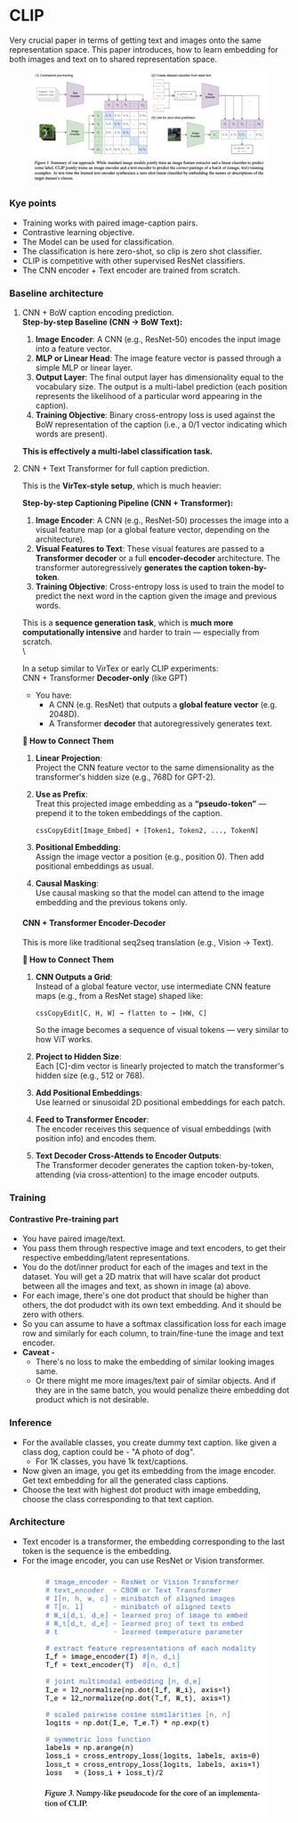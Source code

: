 # CLIP

Very crucial paper in terms of getting text and images onto the same representation space. This paper introduces, how to learn embedding for both images and text on to shared representation space.&#x20;

<figure><img src="../.gitbook/assets/image (1) (1).png" alt=""><figcaption></figcaption></figure>

### Kye points

* Training works with paired image-caption pairs.
* Contrastive learning objective.
* The Model can be used for classification.&#x20;
* The classification is here zero-shot, so clip is zero shot classifier.&#x20;
* CLIP is competitive with other supervised ResNet classifiers.&#x20;
* The CNN encoder + Text encoder are trained from scratch.&#x20;

### Baseline architecture&#x20;

1.  CNN + BoW caption encoding prediction. \
    **Step-by-step Baseline (CNN → BoW Text):**

    1. **Image Encoder**: A CNN (e.g., ResNet-50) encodes the input image into a feature vector.
    2. **MLP or Linear Head**: The image feature vector is passed through a simple MLP or linear layer.
    3. **Output Layer**: The final output layer has dimensionality equal to the vocabulary size. The output is a multi-label prediction (each position represents the likelihood of a particular word appearing in the caption).
    4. **Training Objective**: Binary cross-entropy loss is used against the BoW representation of the caption (i.e., a 0/1 vector indicating which words are present).

    **This is effectively a multi-label classification task.**
2.  CNN + Text Transformer for full caption prediction.&#x20;

    This is the **VirTex-style setup**, which is much heavier:

    **Step-by-step Captioning Pipeline (CNN + Transformer):**

    1. **Image Encoder**: A CNN (e.g., ResNet-50) processes the image into a visual feature map (or a global feature vector, depending on the architecture).
    2. **Visual Features to Text**: These visual features are passed to a **Transformer decoder** or a full **encoder-decoder** architecture. The transformer autoregressively **generates the caption token-by-token**.
    3. **Training Objective**: Cross-entropy loss is used to train the model to predict the next word in the caption given the image and previous words.

    This is a **sequence generation task**, which is **much more computationally intensive** and harder to train — especially from scratch.\
    \


    In a setup similar to VirTex or early CLIP experiments:\
    CNN + Transformer **Decoder-only** (like GPT)

    * You have:
      * A CNN (e.g. ResNet) that outputs a **global feature vector** (e.g. 2048D).
      * A Transformer **decoder** that autoregressively generates text.

    **🔄 How to Connect Them**

    1. **Linear Projection**:\
       Project the CNN feature vector to the same dimensionality as the transformer's hidden size (e.g., 768D for GPT-2).
    2.  **Use as Prefix**:\
        Treat this projected image embedding as a **“pseudo-token”** — prepend it to the token embeddings of the caption.

        ```
        cssCopyEdit[Image_Embed] + [Token1, Token2, ..., TokenN]
        ```
    3. **Positional Embedding**:\
       Assign the image vector a position (e.g., position 0). Then add positional embeddings as usual.
    4. **Causal Masking**:\
       Use causal masking so that the model can attend to the image embedding and the previous tokens only.



    #### CNN + Transformer **Encoder-Decoder**

    This is more like traditional seq2seq translation (e.g., Vision → Text).

    **🔄 How to Connect Them**

    1.  **CNN Outputs a Grid**:\
        Instead of a global feature vector, use intermediate CNN feature maps (e.g., from a ResNet stage) shaped like:

        ```
        cssCopyEdit[C, H, W] → flatten to → [HW, C]
        ```

        So the image becomes a sequence of visual tokens — very similar to how ViT works.
    2. **Project to Hidden Size**:\
       Each \[C]-dim vector is linearly projected to match the transformer's hidden size (e.g., 512 or 768).
    3. **Add Positional Embeddings**:\
       Use learned or sinusoidal 2D positional embeddings for each patch.
    4. **Feed to Transformer Encoder**:\
       The encoder receives this sequence of visual embeddings (with position info) and encodes them.
    5. **Text Decoder Cross-Attends to Encoder Outputs**:\
       The Transformer decoder generates the caption token-by-token, attending (via cross-attention) to the image encoder outputs.

### Training

#### Contrastive Pre-training part

* You have paired image/text.&#x20;
* You pass them through respective image and text encoders, to get their respective embedding/latent representations.&#x20;
* You do the dot/inner product for each of the images and text in the dataset. You will get a 2D matrix that will have scalar dot product between all the images and text, as shown in image (a) above.&#x20;
* For each image, there's one dot product that should be higher than others, the dot produdct with its own text embedding. And it should be zero with others.&#x20;
* So you can assume to have a softmax classification loss for each image row and similarly for each column, to train/fine-tune the image and text encoder.&#x20;
* **Caveat -**&#x20;
  * There's no loss to make the embedding of similar looking images same.
  * Or there might me more images/text pair of similar objects. And if they are in the same batch, you would penalize theire embedding dot product which is not desirable.&#x20;

### Inference

* For the available classes, you create dummy text caption. like given a class dog, caption could be - "A photo of dog".
  * For 1K classes, you have 1k text/captions.&#x20;
* Now given an image, you get its embedding from the image encoder. Get text embedding for all the generated class captions.&#x20;
* Choose the text with highest dot product with image embedding, choose the class corresponding to that text caption.&#x20;

### Architecture

* Text encoder is a transformer, the embedding corresponding to the last token is the sequence is the embedding.&#x20;
* For the image encoder, you can use ResNet or Vision transformer.&#x20;



<figure><img src="../.gitbook/assets/image (2) (1).png" alt=""><figcaption></figcaption></figure>
